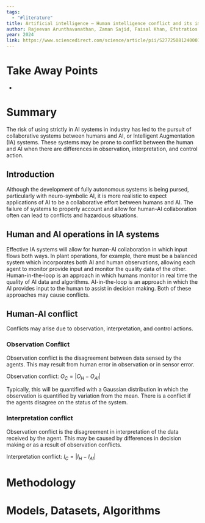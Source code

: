 ```yaml
---
tags:
  - "#literature"
title: Artificial intelligence – Human intelligence conflict and its impact on process system safety
author: Rajeevan Arunthavanathan, Zaman Sajid, Faisal Khan, Efstratios Pistikopoulos
year: 2024
link: https://www.sciencedirect.com/science/article/pii/S2772508124000139
---
```

# Take Away Points
- 

# Summary
The risk of using strictly in AI systems in industry has led to the pursuit of collaborative systems between humans and AI, or Intelligent Augmentation (IA) systems. These systems may be prone to conflict between the human and AI when there are differences in observation, interpretation, and control action.

## Introduction
Although the development of fully autonomous systems is being pursed, particularly with neuro-symbolic AI, it is more realistic to expect applications of AI to be a collaborative effort between humans and AI. The failure of systems to properly account and allow for human-AI collaboration often can lead to conflicts and hazardous situations. 

## Human and AI operations in IA systems
Effective IA systems will allow for human-AI collaboration in which input flows both ways. In plant operations, for example, there must be a balanced system which incorporates both AI and human observations, allowing each agent to monitor provide input and monitor the quality data of the other. Human-in-the-loop is an approach in which humans monitor in real time the quality of AI data and algorithms. AI-in-the-loop is an approach in which the AI provides input to the human to assist in decision making. Both of these approaches may cause conflicts. 

## Human-AI conflict
Conflicts may arise due to observation, interpretation, and control actions.

### Observation Conflict
Observation conflict is the disagreement between data sensed by the agents. This may result from human error in observation or in sensor error. 

Observation conflict: $O_C=|O_H-O_{AI}|$

Typically, this will be quantified with a Gaussian distribution in which the observation is quantified by variation from the mean. There is a conflict if the agents disagree on the status of the system.

### Interpretation conflict 
Observation conflict is the disagreement in interpretation of the data  received by the agent. This may be caused by differences in decision making or as a result of observation conflicts. 

Interpretation conflict: $I_C=|I_H-I_{AI}|$


# Methodology


# Models, Datasets, Algorithms

